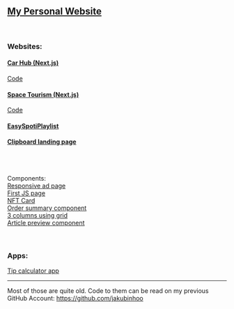 ## [My Personal Website](https://jradziejewski.netlify.app/)
<br />

### Websites:<br />
#### [Car Hub (Next.js)](https://car-hub-next.netlify.app/)
[Code](https://github.com/jradziejewski/portfolio-next)
#### [Space Tourism (Next.js)](https://space-tourism-next.netlify.app)
[Code](https://github.com/jradziejewski/space-tourism)
#### [EasySpotiPlaylist](https://jradziejewski.github.io/spotify-playlist-creator/)<br />
#### [Clipboard landing page](https://lucid-ardinghelli-ddd435.netlify.app/)
<br />
<br />

Components:<br />
[Responsive ad page](https://epic-lumiere-c0e0c5.netlify.app)  <br />
[First JS page](https://xenodochial-pike-fdb1c5.netlify.app) <br />
[NFT Card](https://quirky-perlman-678b0e.netlify.app) <br />
[Order summary component](https://youthful-shannon-636706.netlify.app/)<br />
[3 columns using grid](https://pensive-mclean-65cad2.netlify.app/)<br />
[Article preview component](https://happy-agnesi-49262f.netlify.app/)<br />
<br />
<br />

### Apps:<br />
[Tip calculator app](https://brave-agnesi-f0e72e.netlify.app/)

---
Most of those are quite old. Code to them can be read on my previous GitHub Account: https://github.com/jakubinhoo
